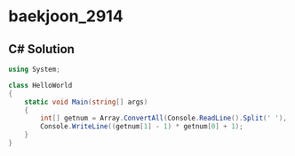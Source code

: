 # baekjoon_2914

## C# Solution

```c#
using System;

class HelloWorld
{
    static void Main(string[] args)
    {
        int[] getnum = Array.ConvertAll(Console.ReadLine().Split(' '), int.Parse);
        Console.WriteLine((getnum[1] - 1) * getnum[0] + 1);
    }
}
```
